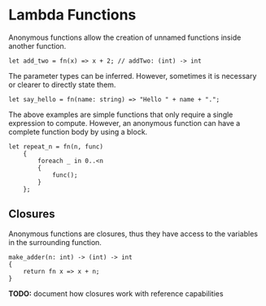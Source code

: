 # Lambda Functions

Anonymous functions allow the creation of unnamed functions inside another function.

```azoth
let add_two = fn(x) => x + 2; // addTwo: (int) -> int
```

The parameter types can be inferred. However, sometimes it is necessary or clearer to directly state them.

```azoth
let say_hello = fn(name: string) => "Hello " + name + ".";
```

The above examples are simple functions that only require a single expression to compute. However,
an anonymous function can have a complete function body by using a block.

```azoth
let repeat_n = fn(n, func)
    {
        foreach _ in 0..<n
        {
            func();
        }
    };
```

## Closures

Anonymous functions are closures, thus they have access to the variables in the surrounding function.

```azoth
make_adder(n: int) -> (int) -> int
{
    return fn x => x + n;
}
```

**TODO:** document how closures work with reference capabilities
